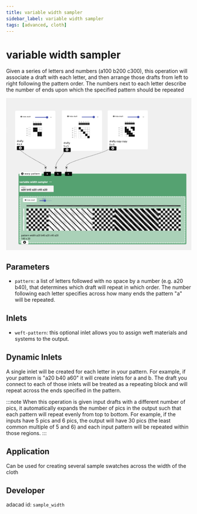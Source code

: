 ```yaml
---
title: variable width sampler
sidebar_label: variable width sampler
tags: [advanced, cloth]
---
```

# variable width sampler
Given a series of letters and numbers (a100 b200 c300), this operation will associate a draft with each letter, and then arrange those drafts from left to right following the pattern order. The numbers next to each letter describe the number of ends upon which the specified pattern should be repeated

![file](./img/sample_width.png)


## Parameters
- `pattern`: a list of letters followed with no space by a number (e.g. a20 b40), that determines which draft will repeat in which order. The number following each letter specifies across how many ends the pattern "a" will be repeated. 

## Inlets
- `weft-pattern`: this optional inlet allows you to assign weft materials and systems to the output. 

## Dynamic Inlets
A single inlet will be created for each letter in your pattern. For example, if your pattern is "a20 b40 a60" it will create inlets for a and b. The draft you connect to each of those inlets will be treated as a repeating block and will repeat across the ends specified in the pattern. 

:::note
When this operation is given input drafts with a different number of pics, it automatically expands the number of pics in the output such that each pattern will repeat evenly from top to bottom. For example, if the inputs have 5 pics and 6 pics, the output will have 30 pics (the least common multiple of 5 and 6) and each input pattern will be repeated within those regions. 
:::



## Application
Can be used for creating several sample swatches across the width of the cloth

## Developer
adacad id: `sample_width`
